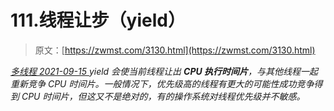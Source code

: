 <!--yml
category: 未分类
date: 0001-01-01 00:00:00
--->

# 111.线程让步（yield）

> 原文：[https://zwmst.com/3130.html](https://zwmst.com/3130.html)

   [ *多线程* ](https://zwmst.com/%e5%a4%9a%e7%ba%bf%e7%a8%8b)*[ <time datetime="2021-09-16T00:29:51+08:00"> 2021-09-15 </time> ](https://zwmst.com/3130.html)  yield 会使当前线程让出 **CPU 执行时间片**，与其他线程一起重新竞争 CPU 时间片。一般情况下，优先级高的线程有更大的可能性成功竞争得到 CPU 时间片，但这又不是绝对的，有的操作系统对线程优先级并不敏感。*
